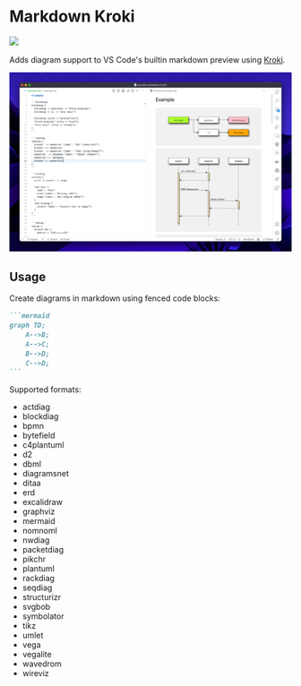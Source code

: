 # Markdown Kroki

![](https://vsmarketplacebadge.apphb.com/version/pomdtr.markdown-kroki.svg)


Adds diagram support to VS Code's builtin markdown preview using [Kroki](https://kroki.io/).

![A mermaid diagram in VS Code's built-in markdown preview](https://github.com/TECH7Fox/vscode-markdown-kroki/raw/master/docs/example.png)

## Usage

Create diagrams in markdown using fenced code blocks:

````markdown
```mermaid
graph TD;
    A-->B;
    A-->C;
    B-->D;
    C-->D;
```
````

Supported formats:

- actdiag
- blockdiag
- bpmn
- bytefield
- c4plantuml
- d2
- dbml
- diagramsnet
- ditaa
- erd
- excalidraw
- graphviz
- mermaid
- nomnoml
- nwdiag
- packetdiag
- pikchr
- plantuml
- rackdiag
- seqdiag
- structurizr
- svgbob
- symbolator
- tikz
- umlet
- vega
- vegalite
- wavedrom
- wireviz
